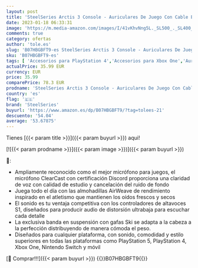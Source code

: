 ```yaml
---
layout: post
title: 'SteelSeries Arctis 3 Console - Auriculares De Juego Con Cable Estéreos - Para PlayStation 5  PS4  Xbox One  Nintendo Switch  Vr  Android E iOS - Negro'
date: 2023-01-18 06:33:31
image: 'https://m.media-amazon.com/images/I/41vKhvNng5L._SL500_._SL400_.jpg'
comments: true
category: ofertas
author: 'tole.es'
slug: 'B07HBGBFT9-es SteelSeries Arctis 3 Console - Auriculares De Juego Con...'
sku: 'B07HBGBFT9-es'
tags: [ 'Accesorios para PlayStation 4','Accesorios para Xbox One','Auriculares gaming para Xbox One','Hardware y juegos para PlayStation 4','Hardware y juegos para Xbox One','Videojuegos','nintendo','playstation','ps4','steelseries','xbox','🇪🇸', ]
actualPrice: 35.99 EUR
currency: EUR
price: 35.99
comparePrice: 78.3 EUR
prodname: 'SteelSeries Arctis 3 Console - Auriculares De Juego Con Cable Estéreos - Para PlayStation 5  PS4  Xbox One  Nintendo Switch  Vr  Android E iOS - Negro'
country: 'es'
flag: '🇪🇸'
brand: 'SteelSeries'
buyurl: 'https://www.amazon.es/dp/B07HBGBFT9/?tag=tolees-21'
descuento: '54.04'
average: '53.67875'
---
```


Tienes [{{< param title >}}]({{< param buyurl >}}) aqui!

[![{{< param prodname >}}]({{< param image >}})]({{< param buyurl >}})

🔎:

- Ampliamente reconocido como el mejor micrófono para juegos, el micrófono ClearCast con certificación Discord proporciona una claridad de voz con calidad de estudio y cancelación del ruido de fondo
- Juega todo el día con las almohadillas AirWeave de rendimiento inspirado en el atletismo que mantienen los oídos frescos y secos
- El sonido es tu ventaja competitiva con los controladores de altavoces S1, diseñados para producir audio de distorsión ultrabaja para escuchar cada detalle
- La exclusiva banda en suspensión con gafas Ski se adapta a la cabeza a la perfección distribuyendo de manera cómoda el peso.
- Diseñados para cualquier plataforma, con sonido, comodidad y estilo superiores en todas las plataformas como PlayStation 5, PlayStation 4, Xbox One, Nintendo Switch y móvil

[🛒 Comprar!!!]({{< param buyurl >}})
{{<world>}}B07HBGBFT9{{</world>}}
